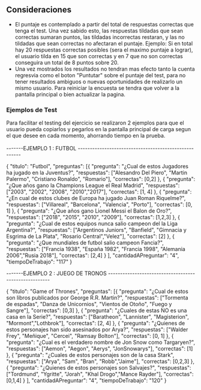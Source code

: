 ## Consideraciones
<ul>
 <li> El puntaje es contemplado a partir del total de respuestas correctas que tenga el test. Una vez sabido esto, las respuestas tildadas que sean correctas sumaran puntos, las tildadas incorrectas restaran, y las no tildadas que sean correctas no afectaran el puntaje. Ejemplo: Si en total hay 20 respuestas correctas posibles (sera el maximo puntaje a lograr), el usuario tilda en 15 que son correctas y en 7 que no son correctas conseguira un total de 8 puntos sobre 20. </li>
 <li> Una vez mostrados los resultados no tendran mas efecto tanto la cuenta regresvia como el boton "Puntutar" sobre el puntaje del test, para no tener resultados ambiguos o nuevas oportunidades de realizarlo un mismo usuario. Para reiniciar la encuesta se tendra que volver a la pantalla principal o bien actualizar la pagina.</li>
 </ul>
 
### Ejemplos de Test 
 Para facilitar el testing del ejercicio se realizaron 2 ejemplos para que el usuario pueda copiarlos y pegarlos en la pantalla principal de carga segun el que desee en cada momento, ahorrando tiempo en la prueba.
<br></br>
-------EJEMPLO 1 : FUTBOL ------------------------------------------------------
<p>{
"titulo": "Futbol",
"preguntas": [{
"pregunta": "¿Cual de estos Jugadores ha jugado en la Juventus?",
"respuestas": ["Alesandro Del Piero", "Martin Palermo", "Cristiano Ronaldo", "Romario"],
"correctas": [0,2]
},
{
"pregunta": "¿Que años gano la Champions League el Real Madrid",
"respuestas": ["2003", "2002", "2008", "2010","2017"],
"correctas": [1, 4]
},
{
"pregunta": "¿En cual de estos clubes de Europa ha jugado Juan Roman Riquelme?",
"respuestas": ["Villareal", "Barcelona", "Valencia", "Porto"],
"correctas": [0, 1]
},
{
"pregunta": "¿Que años gano Lionel Messi el Balon de Oro?",
"respuestas": ["2018", "2015", "2010", "2009"],
"correctas": [1,2,3]
},
{
"pregunta": "¿Cual de estos equipos nunca salio campeon del la Liga Argentina?",
"respuestas": ["Argentinos Juniors", "Banfield", "Gimnacia y Esgrima de La Plata", "Rosario Central","Velez"],
"correctas": [2]
},
{
"pregunta": "¿Que mundiales de futbol salio campeon Fancia?",
"respuestas": ["Francia 1938", "España 1982", "Francia 1998", "Alemania 2006","Rusia 2018"],
"correctas": [2,4]
}
],
"cantidadAPreguntar": "4",
"tiempoDeTrabajo": "117"
}</p>


-------EJEMPLO 2 : JUEGO DE TRONOS ------------------------------------------------------
<p>{
"titulo": "Game of Thrones",
"preguntas": [{
"pregunta": "¿Cual de estos son libros publicados por George R.R. Martin?",
"respuestas": ["Tormenta de espadas", "Danza de Unicornios", "Vientos de Otoño", "Fuego y Sangre"],
"correctas": [0,3]
},
{
"pregunta": "¿Cuales de estas NO es una casa en la Serie?",
"respuestas": ["Baratheon", "Lannister", "Magisterion", "Mormont","Lothbrok"],
"correctas": [2, 4]
},
{
"pregunta": "¿Quienes de estos personajes han sido asesinados por Arya?",
"respuestas": ["Walder Frey", "Meñique", "Cercei", "Ramsay Bolton"],
"correctas": [0, 1]
},
{
"pregunta": "¿Cual es el verdadero nombre de Jon Snow como Targaryen?",
"respuestas": ["Aemon", "Aegon", "Aerys", "JonSnowarys"],
"correctas": [1]
},
{
"pregunta": "¿Cuales de estos personajes son de la casa Stark",
"respuestas": ["Arya", "Sam", "Bran", "Robb","Jaime"],
"correctas": [0,2,3]
},
{
"pregunta": "¿Quienes de estos personajes son Salvajes?",
"respuestas": ["Tordmund", "Ygritte", "Jorah", "Khal Drogo","Mance Rayder"],
"correctas": [0,1,4]
}
],
"cantidadAPreguntar": "4",
"tiempoDeTrabajo": "120"
}
</p>
